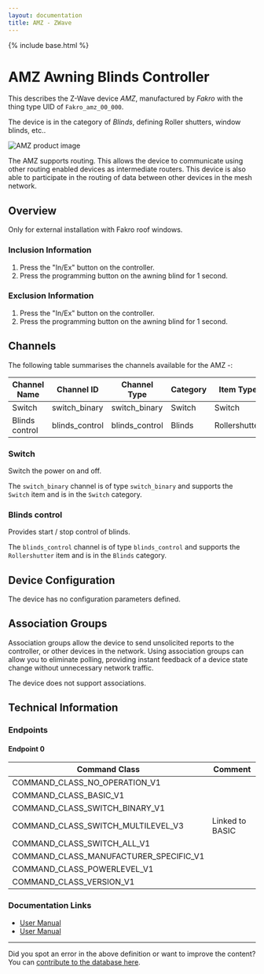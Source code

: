 ```yaml
---
layout: documentation
title: AMZ - ZWave
---
```


{% include base.html %}

# AMZ Awning Blinds Controller
This describes the Z-Wave device *AMZ*, manufactured by *Fakro* with the thing type UID of ```Fakro_amz_00_000```.

The device is in the category of *Blinds*, defining Roller shutters, window blinds, etc..

![AMZ product image](https://opensmarthouse.org/assets/zwave/attachments/616/amz.png)


The AMZ supports routing. This allows the device to communicate using other routing enabled devices as intermediate routers.  This device is also able to participate in the routing of data between other devices in the mesh network.

## Overview

Only for external installation with Fakro roof windows.

### Inclusion Information

  1. Press the "In/Ex" button on the controller.
  2. Press the programming button on the awning blind for 1 second.

### Exclusion Information

  1. Press the "In/Ex" button on the controller.
  2. Press the programming button on the awning blind for 1 second.

## Channels

The following table summarises the channels available for the AMZ -:

| Channel Name | Channel ID | Channel Type | Category | Item Type |
|--------------|------------|--------------|----------|-----------|
| Switch | switch_binary | switch_binary | Switch | Switch | 
| Blinds control | blinds_control | blinds_control | Blinds | Rollershutter | 

### Switch
Switch the power on and off.

The ```switch_binary``` channel is of type ```switch_binary``` and supports the ```Switch``` item and is in the ```Switch``` category.

### Blinds control
Provides start / stop control of blinds.

The ```blinds_control``` channel is of type ```blinds_control``` and supports the ```Rollershutter``` item and is in the ```Blinds``` category.



## Device Configuration

The device has no configuration parameters defined.

## Association Groups

Association groups allow the device to send unsolicited reports to the controller, or other devices in the network. Using association groups can allow you to eliminate polling, providing instant feedback of a device state change without unnecessary network traffic.

The device does not support associations.
## Technical Information

### Endpoints

#### Endpoint 0

| Command Class | Comment |
|---------------|---------|
| COMMAND_CLASS_NO_OPERATION_V1| |
| COMMAND_CLASS_BASIC_V1| |
| COMMAND_CLASS_SWITCH_BINARY_V1| |
| COMMAND_CLASS_SWITCH_MULTILEVEL_V3| Linked to BASIC|
| COMMAND_CLASS_SWITCH_ALL_V1| |
| COMMAND_CLASS_MANUFACTURER_SPECIFIC_V1| |
| COMMAND_CLASS_POWERLEVEL_V1| |
| COMMAND_CLASS_VERSION_V1| |

### Documentation Links

* [User Manual](https://www.opensmarthouse.org/zwavedatabase/616/AMZ-Z-WAVE-FAKRO-EN.pdf)
* [User Manual](https://www.opensmarthouse.org/zwavedatabase/616/AMZ-Z-WAVE-FAKRO-EN.pdf)

---

Did you spot an error in the above definition or want to improve the content?
You can [contribute to the database here](https://www.opensmarthouse.org/zwavedatabase/616).
